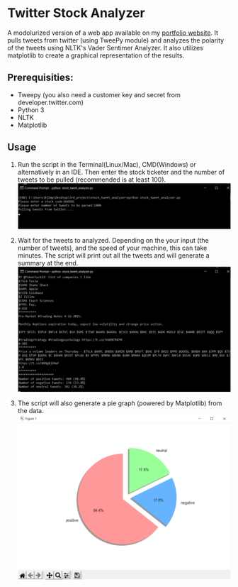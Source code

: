 # Twitter Stock Analyzer
A modolurized version of a web app available on my [portfolio website](https://www.rjlopez.me/twitter_stock/). It pulls tweets from twitter (using TweePy module) and analyzes the polarity of the tweets using NLTK's Vader Sentimer Analyzer. It also utilizes matplotlib to create a graphical representation of the results.

## Prerequisities:
* Tweepy (you also need a customer key and secret from  developer.twitter.com)
* Python 3
* NLTK
* Matplotlib

## Usage

1. Run the script in the Terminal(Linux/Mac), CMD(Windows) or alternatively in an IDE. Then enter the stock ticketer and the number of tweets to be pulled (recommended is at least 100).
![](https://github.com/rjimpervious/twitter_stock_analyzer/blob/main/images/pic_1.png)

2. Wait for the tweets to analyzed. Depending on the your input (the number of tweets), and the speed of your machine, this can take minutes. The script will print out all the tweets and will generate a summary at the end.
![](https://github.com/rjimpervious/twitter_stock_analyzer/blob/main/images/pic2.png)

3. The script will also generate a pie graph (powered by Matplotlib) from the data.
![](https://github.com/rjimpervious/twitter_stock_analyzer/blob/main/images/pic3.png)


